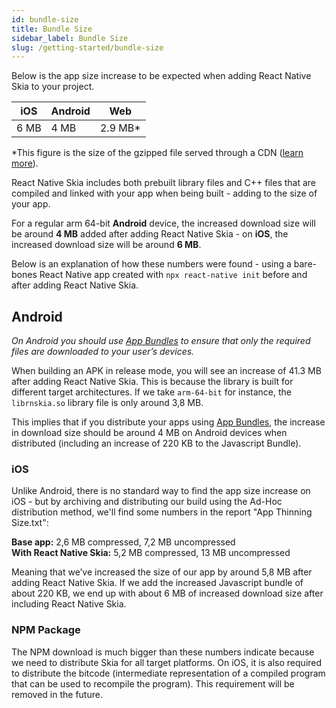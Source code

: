 ```yaml
---
id: bundle-size
title: Bundle Size
sidebar_label: Bundle Size
slug: /getting-started/bundle-size
---
```


Below is the app size increase to be expected when adding React Native Skia to your project.

| iOS  | Android | Web    |
| ---- | ------- | ------ |
| 6 MB | 4 MB    | 2.9 MB* |


*This figure is the size of the gzipped file served through a CDN ([learn more](web)).

React Native Skia includes both prebuilt library files and C++ files that are compiled and linked with your app when being built - adding to the size of your app.

For a regular arm 64-bit **Android** device, the increased download size will be around **4 MB** added after adding React Native Skia - on **iOS**, the increased download size will be around **6 MB**.

Below is an explanation of how these numbers were found - using a bare-bones React Native app created with `npx react-native init` before and after adding React Native Skia.

## Android

_On *Android* you should use [App Bundles](https://developer.android.com/guide/app-bundle) to ensure that only the required files are downloaded to your user’s devices._

When building an APK in release mode, you will see an increase of 41.3 MB after adding React Native Skia.
This is because the library is built for different target architectures.
If we take `arm-64-bit` for instance, the `librnskia.so` library file is only around 3,8 MB.

This implies that if you distribute your apps using [App Bundles](https://developer.android.com/guide/app-bundle), the increase in download size should be around 4 MB on Android devices when distributed (including an increase of 220 KB to the Javascript Bundle).

### iOS

Unlike Android, there is no standard way to find the app size increase on iOS - but by archiving and distributing our build using the Ad-Hoc distribution method, we'll find some numbers in the report "App Thinning Size.txt":

**Base app:** 2,6 MB compressed, 7,2 MB uncompressed<br />
**With React Native Skia:** 5,2 MB compressed, 13 MB uncompressed

Meaning that we’ve increased the size of our app by around 5,8 MB after adding React Native Skia. If we add the increased Javascript bundle of about 220 KB, we end up with about 6 MB of increased download size after including React Native Skia.

### NPM Package

The NPM download is much bigger than these numbers indicate because we need to distribute Skia for all target platforms.
On iOS, it is also required to distribute the bitcode (intermediate representation of a compiled program that can be used to recompile the program). This requirement will be removed in the future.
